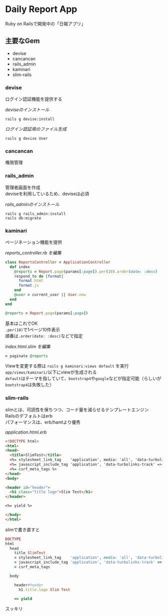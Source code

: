 # Daily Report App

Ruby on Railsで開発中の「日報アプリ」


## 主要なGem

- devise
- cancancan
- rails_admin
- kaminari
- slim-rails

### devise
ログイン認証機能を提供する

*deviseのインストール*
~~~
rails g devise:install
~~~

*ログイン認証用のファイル生成*
~~~
rails g devise User
~~~


### cancancan
権限管理

### rails_admin
管理者画面を作成  
deviseを利用しているため、deviseは必須

*rails_adminのインストール*
~~~
rails g rails_admin:install
rails db:migrate
~~~

### kaminari
ページネーション機能を提供  

*reports_controller.rb を編集*
~~~rb
class ReportsController < ApplicationController
  def index
    @reports = Report.page(params[:page]).per(10).order(date: :desc)
    respond_to do |format|
      format.html
      format.js
    end
    @user = current_user || User.new
  end
end
~~~
~~~rb
@reports = Report.page(params[:page])
~~~
基本はこれでOK  
`.per(10)`で1ページ10件表示  
順番は`.order(date: :desc)`などで指定

*index.html.slim を編集*
~~~rb
= paginate @reports
~~~

Viewを変更する際は `rails g kaminari:views default` を実行  
`app/views/kaminari/`以下にviewが生成される  
`default`はテーマを指していて、`bootstrap4`や`google`などが指定可能（らしいが`bootstrap4`は失敗した）

### slim-rails
slimとは、可読性を保ちつつ、コード量を減らせるテンプレートエンジン  
Railsのデフォルトはerb  
パフォーマンスは、erb/hamlより優秀

*application.html.erb*
~~~html
<!DOCTYPE html>
<html>
<head>
  <title>SlimTest</title>
  <%= stylesheet_link_tag    'application', media: 'all', 'data-turbolinks-track' => true %>
  <%= javascript_include_tag 'application', 'data-turbolinks-track' => true %>
  <%= csrf_meta_tags %>
</head>
<body>

<header id="header">
  <h1 class="title logo">Slim Test</h1>
</header>

<%= yield %>

</body>
</html>
~~~
slimで書き直すと
~~~rb
DOCTYPE
html
  head
    title SlimTest
    = stylesheet_link_tag    'application', media: 'all', 'data-turbolinks-track' => true
    = javascript_include_tag 'application', 'data-turbolinks-track' => true
    = csrf_meta_tags

  body

    header#header
      h1.title.logo Slim Test

    == yield
~~~
スッキリ
